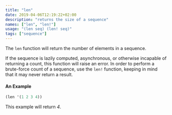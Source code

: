 ```yaml
---
title: "len"
date: 2019-04-06T12:19:22+02:00
description: "returns the size of a sequence"
names: ["len", "len!"]
usage: "(len seq) (len! seq)"
tags: ["sequence"]
---
```

The `len` function will return the number of elements in a sequence.

If the sequence is lazily computed, asynchronous, or otherwise incapable of returning a count, this function will raise an error. In order to perform a brute-force count of a sequence, use the `len!` function, keeping in mind that it may never return a result.

#### An Example

```clojure
(len '(1 2 3 4))
```

This example will return _4_.
